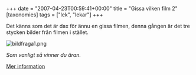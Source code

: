 +++
date = "2007-04-23T00:59:41+00:00"
title = "Gissa vilken film 2"
[taxonomies]
tags = ["lek", "lekar"]
+++

Det känns som det är dax för ännu en gissa filmen, denna gången är det tre stycken bilder från filmen i stället.

<div class="middle">
  <img id="image398" src="/images/2007/04/bildfraga1.png" alt="bildfraga1.png" />
</div>

*Som vanligt så vinner du äran.*

[Mer information][1]



<small></small>

 [1]: https://nsg.cc/post/2007/gissa-filmenserienkaraktaren/
